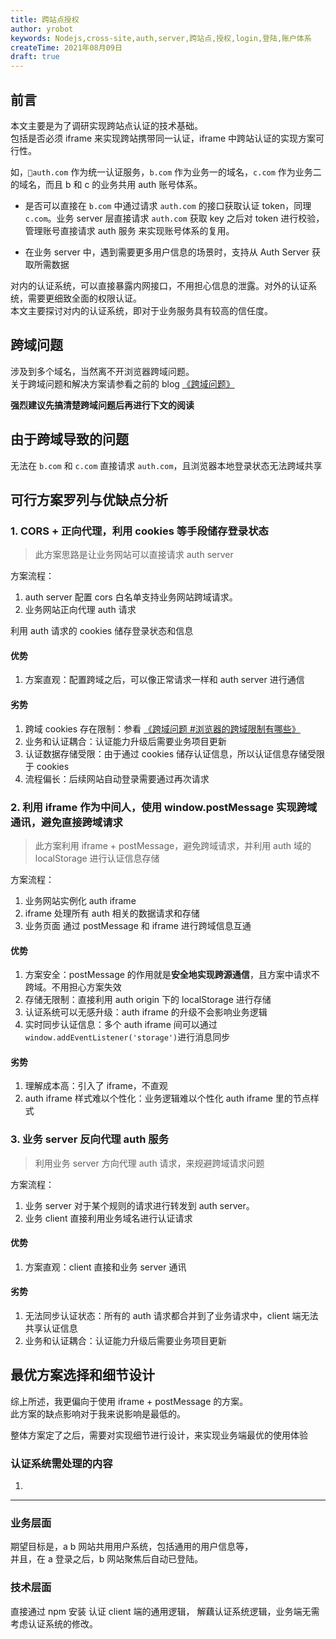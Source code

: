 ```yaml
---
title: 跨站点授权
author: yrobot
keywords: Nodejs,cross-site,auth,server,跨站点,授权,login,登陆,账户体系
createTime: 2021年08月09日
draft: true
---
```


## 前言

本文主要是为了调研实现跨站点认证的技术基础。  
包括是否必须 iframe 来实现跨站携带同一认证，iframe 中跨站认证的实现方案可行性。

如，`auth.com` 作为统一认证服务，`b.com` 作为业务一的域名，`c.com` 作为业务二的域名，而且 b 和 c 的业务共用 auth 账号体系。

- 是否可以直接在 `b.com` 中通过请求 `auth.com` 的接口获取认证 token，同理 `c.com`。业务 server 层直接请求 `auth.com` 获取 key 之后对 token 进行校验，管理账号直接请求 auth 服务 来实现账号体系的复用。

- 在业务 server 中，遇到需要更多用户信息的场景时，支持从 Auth Server 获取所需数据

对内的认证系统，可以直接暴露内网接口，不用担心信息的泄露。对外的认证系统，需要更细致全面的权限认证。  
本文主要探讨对内的认证系统，即对于业务服务具有较高的信任度。

## 跨域问题

涉及到多个域名，当然离不开浏览器跨域问题。  
关于跨域问题和解决方案请参看之前的 blog [《跨域问题》](../浏览器/跨域问题)

**强烈建议先搞清楚跨域问题后再进行下文的阅读**

## 由于跨域导致的问题

无法在 `b.com` 和 `c.com` 直接请求 `auth.com`，且浏览器本地登录状态无法跨域共享

## 可行方案罗列与优缺点分析

### 1. CORS + 正向代理，利用 cookies 等手段储存登录状态

> 此方案思路是让业务网站可以直接请求 auth server

方案流程：

1. auth server 配置 cors 白名单支持业务网站跨域请求。
2. 业务网站正向代理 auth 请求

利用 auth 请求的 cookies 储存登录状态和信息

#### 优势

1. 方案直观：配置跨域之后，可以像正常请求一样和 auth server 进行通信

#### 劣势

1. 跨域 cookies 存在限制：参看 [《跨域问题 #浏览器的跨域限制有哪些》](../浏览器/跨域问题#浏览器的跨域限制有哪些)
2. 业务和认证耦合：认证能力升级后需要业务项目更新
3. 认证数据存储受限：由于通过 cookies 储存认证信息，所以认证信息存储受限于 cookies
4. 流程偏长：后续网站自动登录需要通过再次请求

### 2. 利用 iframe 作为中间人，使用 window.postMessage 实现跨域通讯，避免直接跨域请求

> 此方案利用 iframe + postMessage，避免跨域请求，并利用 auth 域的 localStorage 进行认证信息存储

方案流程：

1. 业务网站实例化 auth iframe
2. iframe 处理所有 auth 相关的数据请求和存储
3. 业务页面 通过 postMessage 和 iframe 进行跨域信息互通

#### 优势

1. 方案安全：postMessage 的作用就是**安全地实现跨源通信**，且方案中请求不跨域。不用担心方案失效
2. 存储无限制：直接利用 auth origin 下的 localStorage 进行存储
3. 认证系统可以无感升级：auth iframe 的升级不会影响业务逻辑
4. 实时同步认证信息：多个 auth iframe 间可以通过 `window.addEventListener('storage')`进行消息同步

#### 劣势

1. 理解成本高：引入了 iframe，不直观
2. auth iframe 样式难以个性化：业务逻辑难以个性化 auth iframe 里的节点样式

### 3. 业务 server 反向代理 auth 服务

> 利用业务 server 方向代理 auth 请求，来规避跨域请求问题

方案流程：

1. 业务 server 对于某个规则的请求进行转发到 auth server。
2. 业务 client 直接利用业务域名进行认证请求

#### 优势

1. 方案直观：client 直接和业务 server 通讯

#### 劣势

1. 无法同步认证状态：所有的 auth 请求都合并到了业务请求中，client 端无法共享认证信息
2. 业务和认证耦合：认证能力升级后需要业务项目更新

## 最优方案选择和细节设计

综上所述，我更偏向于使用 iframe + postMessage 的方案。  
此方案的缺点影响对于我来说影响是最低的。

整体方案定了之后，需要对实现细节进行设计，来实现业务端最优的使用体验

### 认证系统需处理的内容

1. 

---

### 业务层面

期望目标是，a b 网站共用用户系统，包括通用的用户信息等，  
并且，在 a 登录之后，b 网站聚焦后自动已登陆。

### 技术层面

直接通过 npm 安装 认证 client 端的通用逻辑，
解藕认证系统逻辑，业务端无需考虑认证系统的修改。
